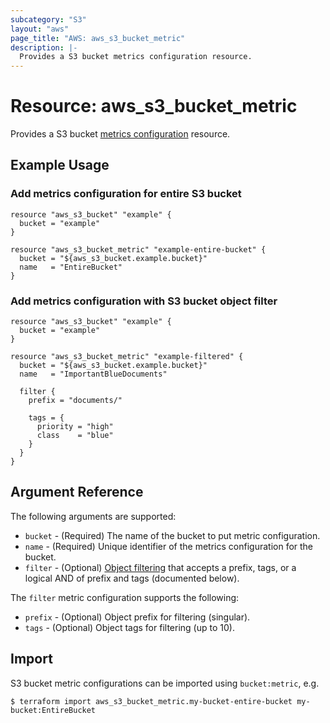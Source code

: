 ```yaml
---
subcategory: "S3"
layout: "aws"
page_title: "AWS: aws_s3_bucket_metric"
description: |-
  Provides a S3 bucket metrics configuration resource.
---
```


# Resource: aws_s3_bucket_metric

Provides a S3 bucket [metrics configuration](http://docs.aws.amazon.com/AmazonS3/latest/dev/metrics-configurations.html) resource.

## Example Usage

### Add metrics configuration for entire S3 bucket

```hcl
resource "aws_s3_bucket" "example" {
  bucket = "example"
}

resource "aws_s3_bucket_metric" "example-entire-bucket" {
  bucket = "${aws_s3_bucket.example.bucket}"
  name   = "EntireBucket"
}
```

### Add metrics configuration with S3 bucket object filter

```hcl
resource "aws_s3_bucket" "example" {
  bucket = "example"
}

resource "aws_s3_bucket_metric" "example-filtered" {
  bucket = "${aws_s3_bucket.example.bucket}"
  name   = "ImportantBlueDocuments"

  filter {
    prefix = "documents/"

    tags = {
      priority = "high"
      class    = "blue"
    }
  }
}
```

## Argument Reference

The following arguments are supported:

* `bucket` - (Required) The name of the bucket to put metric configuration.
* `name` - (Required) Unique identifier of the metrics configuration for the bucket.
* `filter` - (Optional) [Object filtering](http://docs.aws.amazon.com/AmazonS3/latest/dev/metrics-configurations.html#metrics-configurations-filter) that accepts a prefix, tags, or a logical AND of prefix and tags (documented below).

The `filter` metric configuration supports the following:

* `prefix` - (Optional) Object prefix for filtering (singular).
* `tags` - (Optional) Object tags for filtering (up to 10).

## Import

S3 bucket metric configurations can be imported using `bucket:metric`, e.g.

```
$ terraform import aws_s3_bucket_metric.my-bucket-entire-bucket my-bucket:EntireBucket
```
